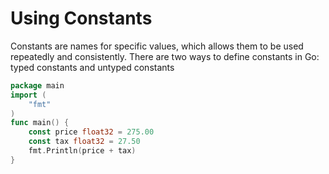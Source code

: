 # Using Constants

Constants are names for specific values, which allows them to be used repeatedly and consistently. There are two ways to define constants in Go: typed constants and untyped constants
```go
package main
import (
    "fmt"
)
func main() {
    const price float32 = 275.00
    const tax float32 = 27.50
    fmt.Println(price + tax)
}
```
